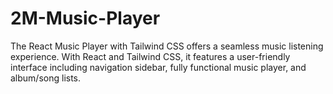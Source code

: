 # 2M-Music-Player
 The React Music Player with Tailwind CSS offers a seamless music listening experience. With React and Tailwind CSS, it features a user-friendly interface including navigation sidebar, fully functional music player, and album/song lists.
